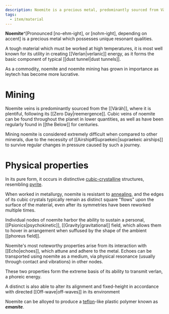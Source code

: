 ```yaml
---
description: Noemite is a precious metal, predominantly sourced from Väräh, which possesses unique resonant qualities that allow it to hold verlanic energy.
tags:
  - item/material
---
```


**Noemite**^[Pronounced [no-ehm-ight], or [nohm-ight], depending on accent] is a precious metal which possesses unique resonant qualities. 

A tough material which must be worked at high temperatures, it is most well known for its utility in creating [[Verlan|verlanic]] energy, as it forms the basic component of typical [[dust tunnel|dust tunnels]]. 

As a commodity, noemite and noemite mining has grown in importance as leytech has become more lucrative.

# Mining

Noemite veins is predominantly sourced from the [[Väräh]], where it is plentiful, following its [[Zero Day|reemergence]]. Cubic veins of noemite can be found throughout the planet in lower quantities, as well as have been regularly found in [[the Below]] for centuries.

Mining noemite is considered extremely difficult when compared to other minerals, due to the necessity of [[Airship#Supraekeic|supraekeic airships]] to survive regular changes in pressure caused by such a journey.

# Physical properties

In its pure form, it occurs in distinctive [cubic-crystalline](https://en.wikipedia.org/wiki/Cubic_crystal_system) structures, resembling [pyrite](https://en.wikipedia.org/wiki/Pyrite). 

When worked in metallurgy, noemite is resistant to [annealing](https://en.wikipedia.org/wiki/Annealing_(materials_science)), and the edges of its cubic crystals typically remain as distinct square "flows" upon the surface of the material, even after its symmetries have been reworked multiple times.

Individual nodes of noemite harbor the ability to sustain a personal, [[Psionics|psychokinetic]], [[Gravity|gravitational]] field, which allows them to hover in arrangement when suffused by the shape of the ambient [[phoreus field]].

Noemite's most noteworthy properties arise from its interaction with [[Echo|echoes]], which attune and adhere to the metal. Echoes can be transported using noemite as a medium, via physical resonance (usually through contact and vibrations) in other nodes. 

These two properties form the extreme basis of its ability to transmit verlan, a phoreic energy.

A distinct is also able to alter its alignment and fixed-height in accordance with directed [[Off-wave|off-waves]] in its environment

Noemite can be alloyed to produce a [teflon](https://en.wikipedia.org/wiki/Polytetrafluoroethylene)-like plastic polymer known as ***emanite***.